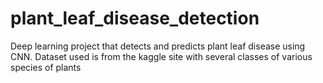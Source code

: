 # plant_leaf_disease_detection
Deep learning project that detects and predicts plant leaf disease using CNN.
Dataset used is from the kaggle site with several classes of various species of plants

